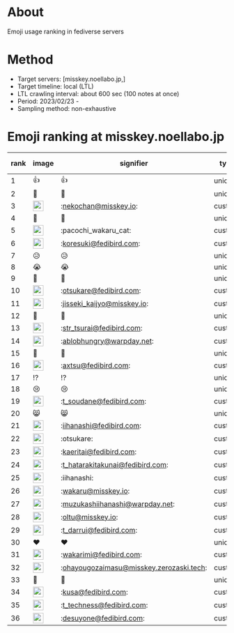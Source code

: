 # About
Emoji usage ranking in fediverse servers

# Method
- Target servers: [misskey.noellabo.jp,]
- Target timeline: local (LTL)
- LTL crawling interval: about 600 sec (100 notes at once)
- Period: 2023/02/23 - 
- Sampling method: non-exhaustive

# Emoji ranking at misskey.noellabo.jp

|rank|image|signifier|type|frequency score|
|----|----|----|----|----|
|1|👍|👍|unicode|14267|
|2|🌅|🌅|unicode|2110|
|3|<img height="24" src="https://misskey.noellabo.jp/emoji/nekochan.webp">|:nekochan@misskey.io:|custom|892|
|4|🎉|🎉|unicode|695|
|5|<img height="24" src="https://misskey.noellabo.jp/emoji/pacochi_wakaru_cat.webp">|:pacochi_wakaru_cat:|custom|614|
|6|<img height="24" src="https://misskey.noellabo.jp/emoji/koresuki.webp">|:koresuki@fedibird.com:|custom|537|
|7|😥|😥|unicode|495|
|8|😭|😭|unicode|485|
|9|🍮|🍮|unicode|466|
|10|<img height="24" src="https://misskey.noellabo.jp/emoji/otsukare.webp">|:otsukare@fedibird.com:|custom|425|
|11|<img height="24" src="https://misskey.noellabo.jp/emoji/jisseki_kaijyo.webp">|:jisseki_kaijyo@misskey.io:|custom|376|
|12|🍵|🍵|unicode|343|
|13|<img height="24" src="https://misskey.noellabo.jp/emoji/str_tsurai.webp">|:str_tsurai@fedibird.com:|custom|266|
|14|<img height="24" src="https://misskey.noellabo.jp/emoji/ablobhungry.webp">|:ablobhungry@warpday.net:|custom|265|
|15|👀|👀|unicode|265|
|16|<img height="24" src="https://misskey.noellabo.jp/emoji/axtsu.webp">|:axtsu@fedibird.com:|custom|263|
|17|⁉|⁉|unicode|261|
|18|😢|😢|unicode|234|
|19|<img height="24" src="https://misskey.noellabo.jp/emoji/t_soudane.webp">|:t_soudane@fedibird.com:|custom|234|
|20|😸|😸|unicode|223|
|21|<img height="24" src="https://misskey.noellabo.jp/emoji/iihanashi.webp">|:iihanashi@fedibird.com:|custom|209|
|22|<img height="24" src="https://misskey.noellabo.jp/emoji/otsukare.webp">|:otsukare:|custom|207|
|23|<img height="24" src="https://misskey.noellabo.jp/emoji/kaeritai.webp">|:kaeritai@fedibird.com:|custom|207|
|24|<img height="24" src="https://misskey.noellabo.jp/emoji/t_hatarakitakunai.webp">|:t_hatarakitakunai@fedibird.com:|custom|207|
|25|<img height="24" src="https://misskey.noellabo.jp/emoji/iihanashi.webp">|:iihanashi:|custom|194|
|26|<img height="24" src="https://misskey.noellabo.jp/emoji/wakaru.webp">|:wakaru@misskey.io:|custom|188|
|27|<img height="24" src="https://misskey.noellabo.jp/emoji/muzukashiihanashi.webp">|:muzukashiihanashi@warpday.net:|custom|167|
|28|<img height="24" src="https://misskey.noellabo.jp/emoji/oltu.webp">|:oltu@misskey.io:|custom|157|
|29|<img height="24" src="https://misskey.noellabo.jp/emoji/t_darrui.webp">|:t_darrui@fedibird.com:|custom|139|
|30|❤|❤|unicode|123|
|31|<img height="24" src="https://misskey.noellabo.jp/emoji/wakarimi.webp">|:wakarimi@fedibird.com:|custom|109|
|32|<img height="24" src="https://misskey.noellabo.jp/emoji/ohayougozaimasu.webp">|:ohayougozaimasu@misskey.zerozaski.tech:|custom|92|
|33|🐶|🐶|unicode|86|
|34|<img height="24" src="https://misskey.noellabo.jp/emoji/kusa.webp">|:kusa@fedibird.com:|custom|74|
|35|<img height="24" src="https://misskey.noellabo.jp/emoji/t_techness.webp">|:t_techness@fedibird.com:|custom|44|
|36|<img height="24" src="https://misskey.noellabo.jp/emoji/desuyone.webp">|:desuyone@fedibird.com:|custom|8|
